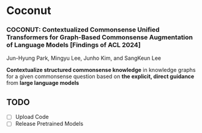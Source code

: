 # Coconut

### **COCONUT: Contextualized Commonsense Unified Transformers for Graph-Based Commonsense Augmentation of Language Models \[Findings of ACL 2024]**
Jun-Hyung Park, Mingyu Lee, Junho Kim, and SangKeun Lee

**Contextualize structured commonsense knowledge** in knowledge graphs for a given commonsense question based on **the explicit, direct guidance** from **large language models**

## TODO
- [ ] Upload Code
- [ ] Release Pretrained Models
